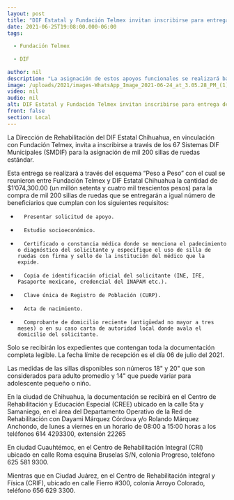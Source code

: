 ```yaml
---
layout: post
title: "DIF Estatal y Fundación Telmex invitan inscribirse para entrega de sillas de ruedas"
date: 2021-06-25T19:08:00.000-06:00
tags:
  
  - Fundación Telmex
  
  - DIF
  
author: nil
description: "La asignación de estos apoyos funcionales se realizará bajo una serie de requisitos que los interesados deberán cumplir ante los DIF Municipales de los 67 municipios o en los distintos CREE, CRI y CRIF del estado"
image: /uploads/2021/images-WhatsApp_Image_2021-06-24_at_3.05.28_PM_(1).jpeg
video: nil
audio: nil
alt: DIF Estatal y Fundación Telmex invitan inscribirse para entrega de sillas de ruedas
front: false
section: Local
---
```


La Dirección de Rehabilitación del DIF Estatal Chihuahua, en vinculación con Fundación Telmex, invita a inscribirse a través de los 67 Sistemas DIF Municipales (SMDIF) para la asignación de mil 200 sillas de ruedas estándar.

 

Esta entrega se realizará a través del esquema “Peso a Peso” con el cual se reunieron entre Fundación Telmex y DIF Estatal Chihuahua la cantidad de $1’074,300.00 (un millón setenta y cuatro mil trescientos pesos) para la compra de mil 200 sillas de ruedas que se entregarán a igual número de beneficiarios que cumplan con los siguientes requisitos:

 

-       Presentar solicitud de apoyo.

-       Estudio socioeconómico.

-       Certificado o constancia médica donde se menciona el padecimiento o diagnóstico del solicitante y especifique el uso de silla de ruedas con firma y sello de la institución del médico que la expide.

-       Copia de identificación oficial del solicitante (INE, IFE, Pasaporte mexicano, credencial del INAPAM etc.).

-       Clave única de Registro de Población (CURP).

-       Acta de nacimiento.

-       Comprobante de domicilio reciente (antigüedad no mayor a tres meses) o en su caso carta de autoridad local donde avala el domicilio del solicitante.

 

Solo se recibirán los expedientes que contengan toda la documentación completa legible. La fecha límite de recepción es el día 06 de julio del 2021.

 

Las medidas de las sillas disponibles son números 18" y 20" que son considerados para adulto promedio y 14" que puede variar para adolescente pequeño o niño.

 

En la ciudad de Chihuahua, la documentación se recibirá en el Centro de Rehabilitación y Educación Especial (CREE) ubicado en la calle 5ta y Samaniego, en el área del Departamento Operativo de la Red de Rehabilitación con Dayami Márquez Córdova y/o Rolando Márquez Anchondo, de lunes a viernes en un horario de 08:00 a 15:00 horas a los teléfonos 614 4293300, extensión 22265

 

En ciudad Cuauhtémoc, en el Centro de Rehabilitación Integral (CRI) ubicado en  calle Roma esquina Bruselas S/N, colonia Progreso, teléfono 625 581 9300.

 

Mientras que en Ciudad Juárez, en el Centro de Rehabilitación integral y Física (CRIF), ubicado en calle Fierro #300, colonia Arroyo Colorado, teléfono 656 629 3300.